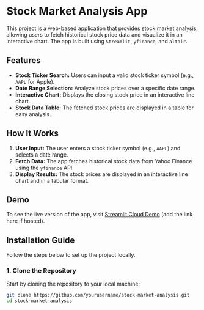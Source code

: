 # Stock Market Analysis App

This project is a web-based application that provides stock market analysis, allowing users to fetch historical stock price data and visualize it in an interactive chart. The app is built using `Streamlit`, `yfinance`, and `altair`.

## Features

- **Stock Ticker Search:** Users can input a valid stock ticker symbol (e.g., `AAPL` for Apple).
- **Date Range Selection:** Analyze stock prices over a specific date range.
- **Interactive Chart:** Displays the closing stock price in an interactive line chart.
- **Stock Data Table:** The fetched stock prices are displayed in a table for easy analysis.

## How It Works

1. **User Input:** The user enters a stock ticker symbol (e.g., `AAPL`) and selects a date range.
2. **Fetch Data:** The app fetches historical stock data from Yahoo Finance using the `yfinance` API.
3. **Display Results:** The stock prices are displayed in an interactive line chart and in a tabular format.

## Demo

To see the live version of the app, visit [Streamlit Cloud Demo](#) (add the link here if hosted).

## Installation Guide

Follow the steps below to set up the project locally.

### 1. Clone the Repository

Start by cloning the repository to your local machine:

```bash
git clone https://github.com/yourusername/stock-market-analysis.git
cd stock-market-analysis
